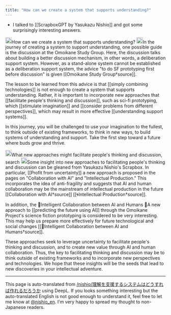 ```yaml
---
title: "How can we create a system that supports understanding?"
---
```


- I talked to [[ScrapboxGPT by Yasukazu Nishio]] and got some surprisingly interesting answers.

<img src='https://scrapbox.io/api/pages/nishio-en/nishio/icon' alt='nishio.icon' height="19.5"/>How can we create a system that supports understanding?
<img src='https://scrapbox.io/api/pages/nishio-en/西尾泰和のScrapboxGPT/icon' alt='西尾泰和のScrapboxGPT.icon' height="19.5"/>In the journey of creating a system to support understanding, one possible guide is the discussion at the Omoikane Study Group. Here, the discussion talks about building a better discussion mechanism, in other words, a deliberation support system. However, as a stand-alone system cannot be established as a deliberation support system, the advice "to do SF prototyping first before discussion" is given [[Omoikane Study Group†source]].

The lesson to be learned from this advice is that [[simply combining technologies]] is not enough to create a system that supports understanding. Rather, it is important to incorporate new approaches that [[facilitate people's thinking and discussion]], such as sci-fi prototyping, which [[stimulate imagination]] and [[consider problems from different perspectives]], which may result in more effective [[understanding support systems]].

In this journey, you will be challenged to use your imagination to the fullest, to think outside of existing frameworks, to think in new ways, to build systems of understanding and support. Take the first step toward a future where buds grow and thrive.

<img src='https://scrapbox.io/api/pages/nishio-en/nishio/icon' alt='nishio.icon' height="19.5"/>What new approaches might facilitate people's thinking and discussion, search
<img src='https://scrapbox.io/api/pages/nishio-en/西尾泰和のScrapboxGPT/icon' alt='西尾泰和のScrapboxGPT.icon' height="19.5"/>Some insight into new approaches to facilitating people's thinking and discussion can be gleaned from Yasukazu Nishio's Scrapbox. In particular, [[Profit from uncertainty]] a new approach is proposed in the pages on "Collaboration with AI" and "Intellectual Production." This incorporates the idea of anti-fragility and suggests that AI and human collaboration may be the mainstream of intellectual production in the future [[Collaboration with AI†source]] [[🌀Intellectual Production†source]].

In addition, the 🤖Intelligent Collaboration between AI and Humans 🤖A new approach to [[predicting the future using AI]] through the Omoikane Project's science fiction prototyping is considered to be very interesting. This may help us prepare more effectively for future technological and social changes [[🤖Intelligent Collaboration between AI and Humans†source]].

These approaches seek to leverage uncertainty to facilitate people's thinking and discussion, and to create new value through AI and human collaboration. Thus, the key to facilitating thinking and discussion may be to think outside of existing frameworks and to incorporate new perspectives and technologies. We hope that these insights will be the seeds that lead to new discoveries in your intellectual adventure.

---
This page is auto-translated from [/nishio/理解を支援するシステムはどうすれば作れるだろうか](https://scrapbox.io/nishio/理解を支援するシステムはどうすれば作れるだろうか) using DeepL. If you looks something interesting but the auto-translated English is not good enough to understand it, feel free to let me know at [@nishio_en](https://twitter.com/nishio_en). I'm very happy to spread my thought to non-Japanese readers.